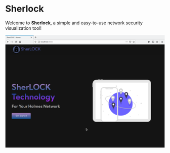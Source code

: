 # Sherlock

Welcome to **Sherlock**, a simple and easy-to-use network security visualization tool!

![](/images/sherlock_homepage.png)
